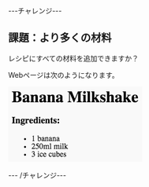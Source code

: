 \---チャレンジ\---

## 課題：より多くの材料

レシピにすべての材料を追加できますか？

Webページは次のようになります。

![スクリーンショット](images/recipe-more-ingredients.png)

\--- /チャレンジ\---